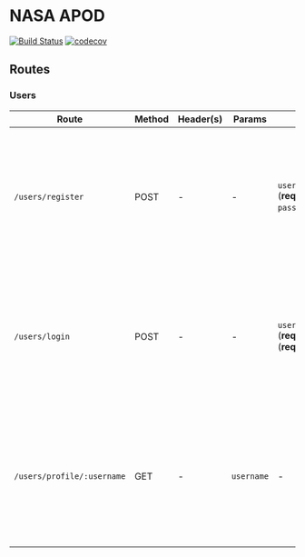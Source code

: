 # NASA APOD

[![Build Status](https://travis-ci.org/vyonizr/apod-app.svg?branch=develop)](https://travis-ci.org/vyonizr/apod-app) [![codecov](https://codecov.io/gh/vyonizr/apod-app/branch/develop/graph/badge.svg)](https://codecov.io/gh/vyonizr/apod-app)

## Routes

### Users

| Route                      | Method | Header(s) | Params | Body                                                               | Description                        | Response                                                                                                                                                                                |
|----------------------------|--------|-----------| -------- |--------------------------------------------------------------------|------------------------------------|-----------------------------------------------------------------------------------------------------------------------------------------------------------------------------------------|
| `/users/register`          | POST   | -         | -       | `username:String` (**required**), `password:String` (**required**) | Register a user                    | Success<br />Code: 201<br/>body: {token:String}<br /><br />Error (invalid password format):<br />(400)<br />body: {object error}<br /><br />Error:<br />(500)<br />body: {object error} |
| `/users/login`             | POST   | -         | -       | `username:String` (**required**),`password:String` (**required**)  | Log in and obtain `JSON Web Token` | Success<br />Code: 200<br/>body: {object user}<br /><br />Error (wrong username/password):<br />(401)<br />body: {object error}<br /><br />Error:<br />(500)<br />body: {object error}  |
| `/users/profile/:username` | GET   | -         | `username`       | - | Get a user | Success<br />Code: 200<br/>body: {object user}<br /><br />Error (username not found):<br />(404)<br />body: {object error}<br /><br />Error:<br />(500)<br />body: {object error}  |
